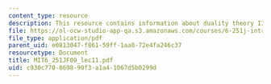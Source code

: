 ```yaml
---
content_type: resource
description: This resource contains information about duality theory III.
file: https://ol-ocw-studio-app-qa.s3.amazonaws.com/courses/6-251j-introduction-to-mathematical-programming-fall-2009/c930c770869890f3a1a41067d5b0299d_MIT6_251JF09_lec11.pdf
file_type: application/pdf
parent_uid: e0813047-f861-59ff-1aa0-72e4fa246c37
resourcetype: Document
title: MIT6_251JF09_lec11.pdf
uid: c930c770-8698-90f3-a1a4-1067d5b0299d
---
```

